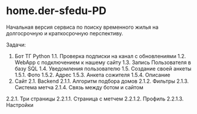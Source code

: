 # home.der-sfedu-PD

Начальная версия сервиса по поиску временного жилья на долгосрочную и краткосрочную перспективу.

Задачи:
1. Бот ТГ Python
 1.1. Проверка подписки на канал с обновлениями
 1.2. WebApp с подключением к нашему сайту
 1.3. Запись Пользователя в базу SQL
 1.4. Уведомления пользователю
 1.5. Создание своей анкеты
 1.5.1. Фото
 1.5.2. Адрес
 1.5.3. Анкета сожителя
 1.5.4. Описание
2. Сайт
 2.1. Backend
 2.1.1. Алгоритм подбора домов
 2.1.2. Фильтры
 2.1.3. Система метча
 2.1.4. Связь между ботом и сайтом
 
 2.2.1. Три страницы
  2.2.1.1. Страница с метчем
  2.2.1.2. Профиль
  2.2.1.3. Настройки